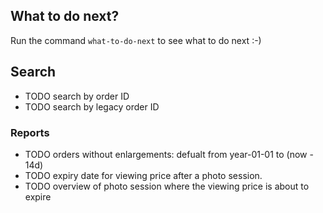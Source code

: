
## What to do next?
Run the command ```what-to-do-next``` to see what to do next :-)

## Search
- TODO search by order ID
- TODO search by legacy order ID

### Reports
- TODO orders without enlargements: defualt from year-01-01 to (now - 14d)
- TODO expiry date for viewing price after a photo session.
- TODO overview of photo session where the viewing price is about to expire

